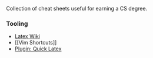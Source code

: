 Collection of cheat sheets useful for earning a CS degree.

### Tooling
- [Latex Wiki](https://en.wikipedia.org/wiki/List_of_mathematical_symbols_by_subject)
- [[Vim Shortcuts]]
- [Plugin: Quick Latex](https://github.com/joeyuping/quick_latex_obsidian)